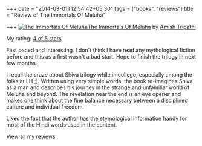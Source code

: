 +++
date = "2014-03-01T12:54:42+05:30"
tags = ["books", "reviews"]
title = "Review of The Immortals Of Meluha"

+++
[![The Immortals Of Meluha](https://d.gr-assets.com/books/1334659249m/12037785.jpg)](https://www.goodreads.com/book/show/12037785-the-immortals-of-meluha)[The Immortals Of Meluha](https://www.goodreads.com/book/show/12037785-the-immortals-of-meluha) by [Amish Tripathi](https://www.goodreads.com/author/show/4343092.Amish_Tripathi)

My rating: [4 of 5 stars](https://www.goodreads.com/review/show/662449865)

Fast paced and interesting. I don't think I have read any mythological fiction before and this as a first wasn't a bad start. Hope to finish the trilogy in next few months.

I recall the craze about Shiva trilogy while in college, especially among the folks at LH ;). Written using very simple words, the book re-imagines Shiva as a man and describes his journey in the strange and unfamiliar world of Meluha and beyond. The revelation near the end is an eye opener and makes one think about the fine balance necessary between a disciplined culture and individual freedom.

Liked the fact that the author has the etymological information handy for most of the Hindi words used in the content.

[View all my reviews](https://www.goodreads.com/review/list/6520743-kartik-singhal)

